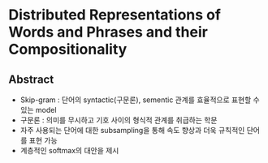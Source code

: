 # Distributed Representations of Words and Phrases and their Compositionality

## Abstract
- Skip-gram : 단어의 syntactic(구문론), sementic 관계를 효율적으로 표현할 수 있는 model
- 구문론 : 의미를 무시하고 기호 사이의 형식적 관계를 취급하는 학문
- 자주 사용되는 단어에 대한 subsampling을 통해 속도 향상과 더욱 규칙적인 단어를 표현 가능
- 계층적인 softmax의 대안을 제시

##
